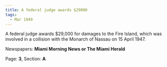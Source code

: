 ```yaml
---  
title: A federal judge awards $29000  
tags:  
  - Mar 1949  
---  
```

  
A federal judge awards $29,000 for damages to the Fire Island, which was involved in a collision with the Monarch of Nassau on 15 April 1947.  
  
Newspapers: **Miami Morning News or The Miami Herald**  
  
Page: **3**, Section: **A** 
